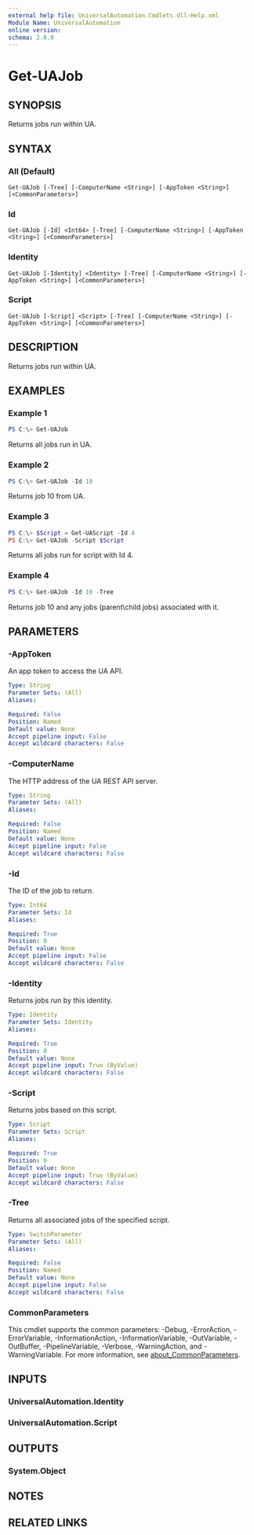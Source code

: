 ```yaml
---
external help file: UniversalAutomation.Cmdlets.dll-Help.xml
Module Name: UniversalAutomation
online version:
schema: 2.0.0
---
```


# Get-UAJob

## SYNOPSIS
Returns jobs run within UA.

## SYNTAX

### All (Default)
```
Get-UAJob [-Tree] [-ComputerName <String>] [-AppToken <String>] [<CommonParameters>]
```

### Id
```
Get-UAJob [-Id] <Int64> [-Tree] [-ComputerName <String>] [-AppToken <String>] [<CommonParameters>]
```

### Identity
```
Get-UAJob [-Identity] <Identity> [-Tree] [-ComputerName <String>] [-AppToken <String>] [<CommonParameters>]
```

### Script
```
Get-UAJob [-Script] <Script> [-Tree] [-ComputerName <String>] [-AppToken <String>] [<CommonParameters>]
```

## DESCRIPTION
Returns jobs run within UA. 

## EXAMPLES

### Example 1
```powershell
PS C:\> Get-UAJob 
```

Returns all jobs run in UA. 

### Example 2
```powershell
PS C:\> Get-UAJob -Id 10
```

Returns job 10 from UA.

### Example 3
```powershell
PS C:\> $Script = Get-UAScript -Id 4
PS C:\> Get-UAJob -Script $Script
```

Returns all jobs run for script with Id 4. 

### Example 4
```powershell
PS C:\> Get-UAJob -Id 10 -Tree
```

Returns job 10 and any jobs (parent\child jobs) associated with it. 

## PARAMETERS

### -AppToken
An app token to access the UA API. 

```yaml
Type: String
Parameter Sets: (All)
Aliases:

Required: False
Position: Named
Default value: None
Accept pipeline input: False
Accept wildcard characters: False
```

### -ComputerName
The HTTP address of the UA REST API server.

```yaml
Type: String
Parameter Sets: (All)
Aliases:

Required: False
Position: Named
Default value: None
Accept pipeline input: False
Accept wildcard characters: False
```

### -Id
The ID of the job to return.

```yaml
Type: Int64
Parameter Sets: Id
Aliases:

Required: True
Position: 0
Default value: None
Accept pipeline input: False
Accept wildcard characters: False
```

### -Identity
Returns jobs run by this identity.

```yaml
Type: Identity
Parameter Sets: Identity
Aliases:

Required: True
Position: 0
Default value: None
Accept pipeline input: True (ByValue)
Accept wildcard characters: False
```

### -Script
Returns jobs based on this script. 

```yaml
Type: Script
Parameter Sets: Script
Aliases:

Required: True
Position: 0
Default value: None
Accept pipeline input: True (ByValue)
Accept wildcard characters: False
```

### -Tree
Returns all associated jobs of the specified script. 

```yaml
Type: SwitchParameter
Parameter Sets: (All)
Aliases:

Required: False
Position: Named
Default value: None
Accept pipeline input: False
Accept wildcard characters: False
```

### CommonParameters
This cmdlet supports the common parameters: -Debug, -ErrorAction, -ErrorVariable, -InformationAction, -InformationVariable, -OutVariable, -OutBuffer, -PipelineVariable, -Verbose, -WarningAction, and -WarningVariable. For more information, see [about_CommonParameters](http://go.microsoft.com/fwlink/?LinkID=113216).

## INPUTS

### UniversalAutomation.Identity

### UniversalAutomation.Script

## OUTPUTS

### System.Object
## NOTES

## RELATED LINKS
